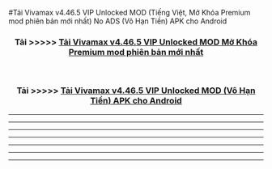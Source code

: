 #Tải Vivamax v4.46.5 VIP Unlocked    MOD (Tiếng Việt, Mở Khóa Premium mod phiên bản mới nhất) No ADS (Vô Hạn Tiền) APK cho Android



<div align="center">
<h3>Tải >>>>> <a href="https://roarman.web.app/?vt=Vivamax v4.46.5 VIP Unlocked   ">Tải Vivamax v4.46.5 VIP Unlocked    MOD Mở Khóa Premium mod phiên bản mới nhất</a></h3><br>

<h3>Tải >>>>> <a href="https://roarman.web.app/?vt=Vivamax v4.46.5 VIP Unlocked   ">Tải Vivamax v4.46.5 VIP Unlocked    MOD (Vô Hạn Tiền) APK cho Android</a></h3>
</div>


----------------------------------------------------------

----------------------------------------------------------

----------------------------------------------------------

----------------------------------------------------------

----------------------------------------------------------

----------------------------------------------------------

----------------------------------------------------------

